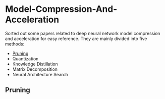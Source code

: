 # Model-Compression-And-Acceleration
Sorted out some papers related to deep neural network model compression and acceleration for easy reference. They are mainly divided into five methods:
- [Pruning](#Pruning)
- Quantization
- Knowledge Distillation
- Matrix Decomposition
- Neural Architecture Search
## Pruning
